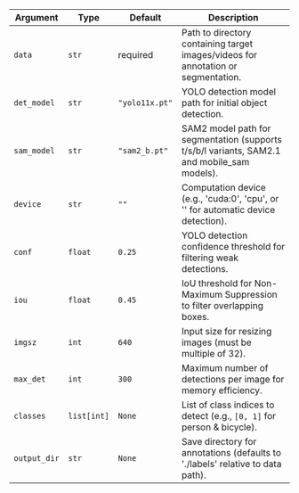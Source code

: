 | Argument     | Type        | Default        | Description                                                                                 |
| ------------ | ----------- | -------------- | ------------------------------------------------------------------------------------------- |
| `data`       | `str`       | required       | Path to directory containing target images/videos for annotation or segmentation.           |
| `det_model`  | `str`       | `"yolo11x.pt"` | YOLO detection model path for initial object detection.                                     |
| `sam_model`  | `str`       | `"sam2_b.pt"`  | SAM2 model path for segmentation (supports t/s/b/l variants, SAM2.1 and mobile_sam models). |
| `device`     | `str`       | `""`           | Computation device (e.g., 'cuda:0', 'cpu', or '' for automatic device detection).           |
| `conf`       | `float`     | `0.25`         | YOLO detection confidence threshold for filtering weak detections.                          |
| `iou`        | `float`     | `0.45`         | IoU threshold for Non-Maximum Suppression to filter overlapping boxes.                      |
| `imgsz`      | `int`       | `640`          | Input size for resizing images (must be multiple of 32).                                    |
| `max_det`    | `int`       | `300`          | Maximum number of detections per image for memory efficiency.                               |
| `classes`    | `list[int]` | `None`         | List of class indices to detect (e.g., `[0, 1]` for person & bicycle).                      |
| `output_dir` | `str`       | `None`         | Save directory for annotations (defaults to './labels' relative to data path).              |
